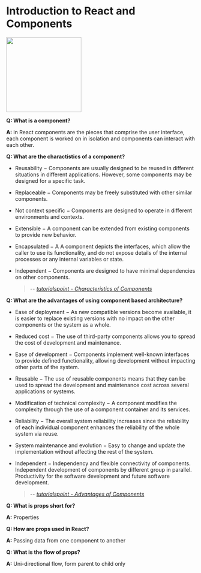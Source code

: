 # **Introduction to React and Components**

<img src="https://reactjs.org/logo-og.png" width="200">

**Q: What is a component?**

**A:** in React components are the pieces that comprise the user interface, each component is worked on in isolation and components can interact with each other.

**Q: What are the charactistics of a component?**

- Reusability − Components are usually designed to be reused in different situations in different applications. However, some components may be designed for a specific task.

- Replaceable − Components may be freely substituted with other similar components.

- Not context specific − Components are designed to operate in different environments and contexts.

- Extensible − A component can be extended from existing components to provide new behavior.

- Encapsulated − A A component depicts the interfaces, which allow the caller to use its functionality, and do not expose details of the internal processes or any internal variables or state.

- Independent − Components are designed to have minimal dependencies on other components.
  > -- <cite>[tutorialspoint - Characteristics of Components][1]</cite>

[1]: https://www.tutorialspoint.com/software_architecture_design/component_based_architecture.htm

**Q: What are the advantages of using component based architecture?**

- Ease of deployment − As new compatible versions become available, it is easier to replace existing versions with no impact on the other components or the system as a whole.

- Reduced cost − The use of third-party components allows you to spread the cost of development and maintenance.

- Ease of development − Components implement well-known interfaces to provide defined functionality, allowing development without impacting other parts of the system.

- Reusable − The use of reusable components means that they can be used to spread the development and maintenance cost across several applications or systems.

- Modification of technical complexity − A component modifies the complexity through the use of a component container and its services.

- Reliability − The overall system reliability increases since the reliability of each individual component enhances the reliability of the whole system via reuse.

- System maintenance and evolution − Easy to change and update the implementation without affecting the rest of the system.

- Independent − Independency and flexible connectivity of components. Independent development of components by different group in parallel. Productivity for the software development and future software development.
  > -- <cite>[tutorialspoint - Advantages of Components][2]</cite>

[2]: https://www.tutorialspoint.com/software_architecture_design/component_based_architecture.htm

**Q: What is props short for?**

**A:** Properties

**Q: How are props used in React?**

**A:** Passing data from one component to another

**Q: What is the flow of props?**

**A:** Uni-directional flow, form parent to child only
